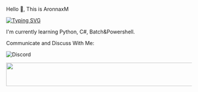 Hello 👋, This is AronnaxM

[![Typing SVG](https://readme-typing-svg.demolab.com?font=Fira+Code&size=18&pause=1000&center=%E7%9C%9F%E7%9A%84&vCenter=%E7%9C%9F%E7%9A%84&multiline=true&repeat=%E7%9C%9F%E7%9A%84&width=435&lines=Opportunities+don't+come+to+people%2C;Only+people+look+for+opportunities.+)](https://git.io/typing-svg)

I'm currently learning Python, C#, Batch&Powershell.

Communicate and Discuss With Me:

![Discord](https://img.shields.io/discord/1123959669526900869?style=flat-square&logo=discord&color=blue)


<a href="https://status.nmoo.dev/top-tracks?i=1&open"><img src="https://status.nmoo.dev/top-tracks?i=1" width="540" height="64"></a>
